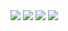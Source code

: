 <img src="{https://img.shields.io/badge/Blockchain.com-121D33?logo=blockchaindotcom&logoColor=fff&style=for-the-badge}" />

<img src="{https://img.shields.io/badge/Ghost-000?style=for-the-badge&logo=ghost&logoColor=yellow}" />

<img src="{https://img.shields.io/badge/ChatGPT-74aa9c?style=for-the-badge&logo=openai&logoColor=white}" />
<img src="{https://img.shields.io/badge/Cantell-Kawai-blue}"/>
